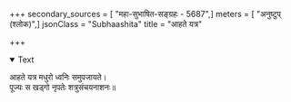 +++
secondary_sources = [ "महा-सुभाषित-सङ्ग्रहः - 5687",]
meters = [ "अनुष्टुप् (श्लोक)",]
jsonClass = "Subhaashita"
title = "आहते यत्र"

+++

<details open><summary>Text</summary>

आहते यत्र मधुरो ध्वनिः समुपजायते।  
पूज्यः स खड्गो नृपतेः शत्रुसंचयनाशनः॥
</details>
